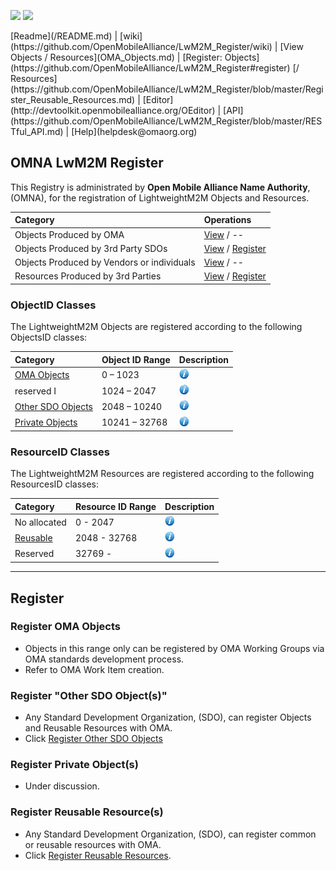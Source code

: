<p>
	<img src="http://openmobilealliance.org/wp-content/uploads/2012/11/LOGO_OMA_Large.jpg" width="250">
	<img src="https://github.com/OpenMobileAlliance/LwM2M_Register/blob/master/images/lwm2m-register.png" width="600">
</p>
[Readme](/README.md) | [wiki](https://github.com/OpenMobileAlliance/LwM2M_Register/wiki) | [View Objects / Resources](OMA_Objects.md) | [Register: Objects](https://github.com/OpenMobileAlliance/LwM2M_Register#register) [/ Resources](https://github.com/OpenMobileAlliance/LwM2M_Register/blob/master/Register_Reusable_Resources.md) | [Editor](http://devtoolkit.openmobilealliance.org/OEditor) | [API](https://github.com/OpenMobileAlliance/LwM2M_Register/blob/master/RESTful_API.md) | [Help](helpdesk@omaorg.org) 

## OMNA LwM2M Register
This Registry is administrated by **Open Mobile Alliance Name Authority**, (OMNA), for the registration of LightweightM2M Objects and Resources.

Category                                    | Operations
:------------------------------------------ | :------------------------
Objects Produced by OMA                     | [View]() / --
Objects Produced by 3rd Party SDOs          | [View]() / [Register]()
Objects Produced by Vendors or individuals  | [View]() / --
Resources Produced by 3rd Parties           | [View]() / [Register]()



### ObjectID Classes

The LightweightM2M Objects are registered according to the following ObjectsID classes:

Category          | Object ID Range      |Description 
:-----------------| :--------------------| :-----------------------------------------------------
[OMA Objects](/OMA_Objects.md)         | 0 – 1023             | ![alt Text](images/information.png "Objects defined by the Open Mobile Alliance") 
reserved I        | 1024 – 2047          | ![alt Text](images/information.png "Reserved for future use.") 
[Other SDO Objects](/Other_SDO_Objects.md)         | 2048 – 10240         | ![alt Text](images/information.png "Objects defined by a 3rd party SDO, Standard Development Organizations.") 
[Private Objects](/Private_Objects.md)           | 10241 – 32768        | ![alt Text](images/information.png "Objects defined by a vendor or individual such an object may be either private (no DDF or Specification made available) or public. These objects <br/> are optionally private, this is indicated at the time of submission.")

### ResourceID Classes

The LightweightM2M Resources are registered according to the following ResourcesID classes:

Category          | Resource ID Range      |Description 
:-----------------| :----------------------| :-----------------------------------------------------
No allocated      | 0 - 2047               | ![alt Text](images/information.png "Resources defined by the Object specification.")
[Reusable](/Reusable_Resources.md)| 2048 - 32768           | ![alt Text](images/information.png "Registered by an Object Specification, with the Resource ID assigned by OMNA. Defined in any Object specification. Resources from thisResource ID range can be re-used in any Object.")
Reserved          | 32769 -                | ![alt Text](images/information.png "Range or Resource IDs reserved for future use.")

***

## Register
### Register OMA Objects
* Objects in this range only can be registered by OMA Working Groups via OMA standards development process.
* Refer to OMA Work Item creation.

### Register "Other SDO Object(s)"
* Any Standard Development Organization, (SDO), can register Objects and Reusable Resources with OMA.
* Click [Register Other SDO Objects](/Register_Other_SDO_Objects.md)

### Register Private Object(s)
* Under discussion.

### Register Reusable Resource(s)
* Any Standard Development Organization, (SDO), can register common or reusable resources with OMA.
* Click [Register Reusable Resources](/Register_Reusable_Resources.md).
